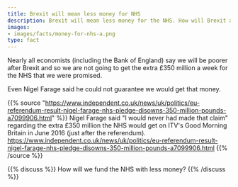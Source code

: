 ```yaml
---
title: Brexit will mean less money for NHS
description: Brexit will mean less money for the NHS. How will Brexit affect you?
images:
- images/facts/money-for-nhs-a.png
type: fact
---
```


Nearly all economists (including the Bank of England) say we will be poorer after Brexit and so we are not going to get the extra £350 million a week for the NHS that we were promised.

Even Nigel Farage said he could not guarantee we would get that money.

{{% source "https://www.independent.co.uk/news/uk/politics/eu-referendum-result-nigel-farage-nhs-pledge-disowns-350-million-pounds-a7099906.html" %}}
Nigel Farage said "I would never had made that claim" regarding the extra £350 million the NHS would get on ITV's Good Morning Britain in June 2016 (just after the referendum).
https://www.independent.co.uk/news/uk/politics/eu-referendum-result-nigel-farage-nhs-pledge-disowns-350-million-pounds-a7099906.html
{{% /source %}}

{{% discuss %}}
How will we fund the NHS with less money?
{{% /discuss %}}

